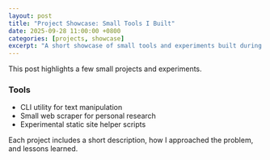 ```yaml
---
layout: post
title: "Project Showcase: Small Tools I Built"
date: 2025-09-28 11:00:00 +0800
categories: [projects, showcase]
excerpt: "A short showcase of small tools and experiments built during learning."
---
```


This post highlights a few small projects and experiments.

### Tools

- CLI utility for text manipulation
- Small web scraper for personal research
- Experimental static site helper scripts

Each project includes a short description, how I approached the problem, and lessons learned.
